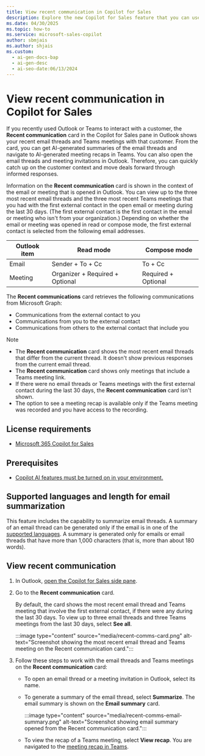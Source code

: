 ```yaml
---
title: View recent communication in Copilot for Sales
description: Explore the new Copilot for Sales feature that you can use to view recent communication (emails and Teams meetings) with external contacts.
ms.date: 04/30/2025
ms.topic: how-to
ms.service: microsoft-sales-copilot
author: sbmjais
ms.author: shjais
ms.custom:
  - ai-gen-docs-bap
  - ai-gen-desc
  - ai-seo-date:06/13/2024
---
```


# View recent communication in Copilot for Sales

If you recently used Outlook or Teams to interact with a customer, the **Recent communication** card in the Copilot for Sales pane in Outlook shows your recent email threads and Teams meetings with that customer. From the card, you can get AI-generated summaries of the email threads and navigate to AI-generated meeting recaps in Teams. You can also open the email threads and meeting invitations in Outlook. Therefore, you can quickly catch up on the customer context and move deals forward through informed responses.

Information on the **Recent communication** card is shown in the context of the email or meeting that is opened in Outlook. You can view up to the three most recent email threads and the three most recent Teams meetings that you had with the first external contact in the open email or meeting during the last 30 days. (The first external contact is the first contact in the email or meeting who isn't from your organization.) Depending on whether the email or meeting was opened in read or compose mode, the first external contact is selected from the following email addresses.

| Outlook item | Read mode | Compose mode |
|---|---|---|
| Email | Sender + To + Cc | To + Cc |
| Meeting | Organizer + Required + Optional | Required + Optional |

The **Recent communications** card retrieves the following communications from Microsoft Graph:

- Communications from the external contact to you
- Communications from you to the external contact
- Communications from others to the external contact that include you

> [!NOTE]
> - The **Recent communication** card shows the most recent email threads that differ from the current thread. It doesn't show previous responses from the current email thread.
> - The **Recent communication** card shows only meetings that include a Teams meeting link.
> - If there were no email threads or Teams meetings with the first external contact during the last 30 days, the **Recent communication** card isn't shown.
> - The option to see a meeting recap is available only if the Teams meeting was recorded and you have access to the recording.

## License requirements

- [Microsoft 365 Copilot for Sales](https://www.microsoft.com/en-us/microsoft-365/copilot/copilot-for-sales#Pricing)

## Prerequisites

- [Copilot AI features must be turned on in your environment.](suggested-replies.md)

## Supported languages and length for email summarization

This feature includes the capability to summarize email threads. A summary of an email thread can be generated only if the email is in one of the [supported languages](introduction.md#supported-languages-and-geographies). A summary is generated only for emails or email threads that have more than 1,000 characters (that is, more than about 180 words).

## View recent communication

1. In Outlook, [open the Copilot for Sales side pane](open-app.md#access-copilot-for-sales-in-outlook).
1. Go to the **Recent communication** card.

    By default, the card shows the most recent email thread and Teams meeting that involve the first external contact, if there were any during the last 30 days. To view up to three email threads and three Teams meetings from the last 30 days, select **See all**.

    :::image type="content" source="media/recent-comms-card.png" alt-text="Screenshot showing the most recent email thread and Teams meeting on the Recent communication card.":::

1. Follow these steps to work with the email threads and Teams meetings on the **Recent communication** card: 

    - To open an email thread or a meeting invitation in Outlook, select its name.
    - To generate a summary of the email thread, select **Summarize**. The email summary is shown on the **Email summary** card.

        :::image type="content" source="media/recent-comms-email-summary.png" alt-text="Screenshot showing email summary opened from the Recent communication card.":::

    - To view the recap of a Teams meeting, select **View recap**. You are navigated to the [meeting recap in Teams](view-meeting-summary-recap.md).
